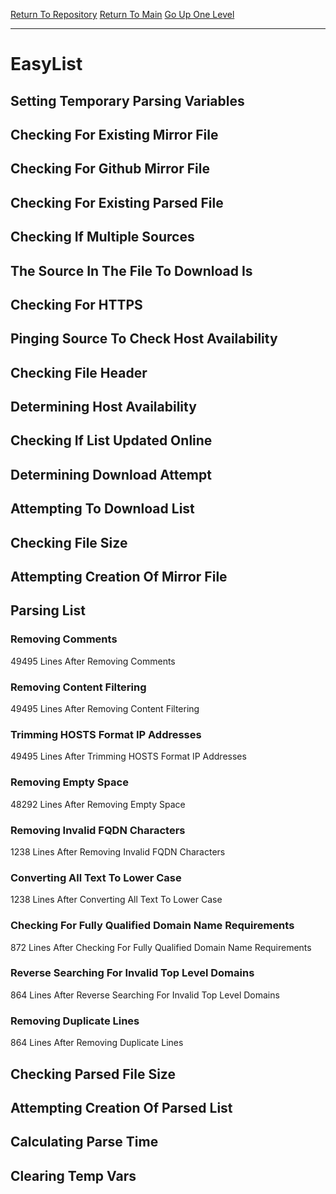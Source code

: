 [Return To Repository](https://github.com/deathbybandaid/piholeparser/)
[Return To Main](https://github.com/deathbybandaid/piholeparser/blob/master/RecentRunLogs/Mainlog.md)
[Go Up One Level](https://github.com/deathbybandaid/piholeparser/blob/master/RecentRunLogs/TopLevelScripts/30-Processing-External-Blacklists.md)
____________________________________
# EasyList
## Setting Temporary Parsing Variables
## Checking For Existing Mirror File
## Checking For Github Mirror File
## Checking For Existing Parsed File
## Checking If Multiple Sources
## The Source In The File To Download Is
## Checking For HTTPS
## Pinging Source To Check Host Availability
## Checking File Header
## Determining Host Availability
## Checking If List Updated Online
## Determining Download Attempt
## Attempting To Download List
## Checking File Size
## Attempting Creation Of Mirror File
## Parsing List
### Removing Comments
49495 Lines After Removing Comments
### Removing Content Filtering
49495 Lines After Removing Content Filtering
### Trimming HOSTS Format IP Addresses
49495 Lines After Trimming HOSTS Format IP Addresses
### Removing Empty Space
48292 Lines After Removing Empty Space
### Removing Invalid FQDN Characters
1238 Lines After Removing Invalid FQDN Characters
### Converting All Text To Lower Case
1238 Lines After Converting All Text To Lower Case
### Checking For Fully Qualified Domain Name Requirements
872 Lines After Checking For Fully Qualified Domain Name Requirements
### Reverse Searching For Invalid Top Level Domains
864 Lines After Reverse Searching For Invalid Top Level Domains
### Removing Duplicate Lines
864 Lines After Removing Duplicate Lines
## Checking Parsed File Size
## Attempting Creation Of Parsed List
## Calculating Parse Time
## Clearing Temp Vars
